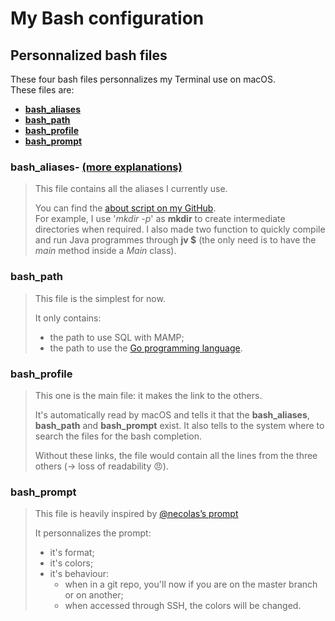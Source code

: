 # My Bash configuration

## Personnalized bash files

These four bash files personnalizes my Terminal use on macOS.  
These files are:  

- **[bash_aliases](#aliases)**
- **[bash_path](#path)**
- **[bash_profile](#profile)**
- **[bash_prompt](#prompt)**    

<a name="aliases"></a>
### bash_aliases- [(more explanations)](bash_aliases.md)
> This file contains all the aliases I currently use.  
> 
> You can find the [about script on my GitHub](https://github.com/Harchytekt/about).  
> For example, I use '_mkdir -p_' as **mkdir** to create intermediate directories when required.
> I also made two function to quickly compile and run Java programmes through **jv $** (the only need is to have the _main_ method inside a _Main_ class).

<a name="path"></a>
### bash_path
> This file is the simplest for now.  
> 
> It only contains:  
> 
> - the path to use SQL with MAMP;
> - the path to use the [Go programming language](https://golang.org).

<a name="profile"></a>
### bash_profile
> This one is the main file: it makes the link to the others.
> 
> It's automatically read by macOS and tells it that the **bash_aliases**, **bash_path** and **bash_prompt** exist. It also tells to the system where to search the files for the bash completion.  
> 
> Without these links, the file would contain all the lines from the three others (→ loss of readability 😠).

<a name="prompt"></a>
### bash_prompt
> This file is heavily inspired by [@necolas’s prompt](https://github.com/necolas/dotfiles)
> 
> It personnalizes the prompt:  
> 
> - it's format;
> - it's colors;
> - it's behaviour:  
> 	- when in a git repo, you'll now if you are on the master branch or on another;
> 	- when accessed through SSH, the colors will be changed.
